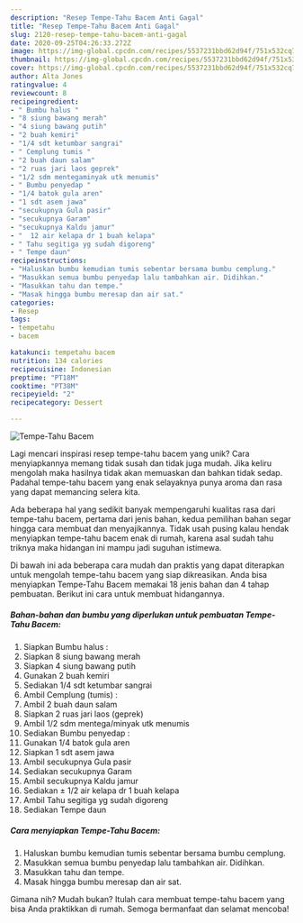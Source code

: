 ```yaml
---
description: "Resep Tempe-Tahu Bacem Anti Gagal"
title: "Resep Tempe-Tahu Bacem Anti Gagal"
slug: 2120-resep-tempe-tahu-bacem-anti-gagal
date: 2020-09-25T04:26:33.272Z
image: https://img-global.cpcdn.com/recipes/5537231bbd62d94f/751x532cq70/tempe-tahu-bacem-foto-resep-utama.jpg
thumbnail: https://img-global.cpcdn.com/recipes/5537231bbd62d94f/751x532cq70/tempe-tahu-bacem-foto-resep-utama.jpg
cover: https://img-global.cpcdn.com/recipes/5537231bbd62d94f/751x532cq70/tempe-tahu-bacem-foto-resep-utama.jpg
author: Alta Jones
ratingvalue: 4
reviewcount: 8
recipeingredient:
- " Bumbu halus "
- "8 siung bawang merah"
- "4 siung bawang putih"
- "2 buah kemiri"
- "1/4 sdt ketumbar sangrai"
- " Cemplung tumis "
- "2 buah daun salam"
- "2 ruas jari laos geprek"
- "1/2 sdm mentegaminyak utk menumis"
- " Bumbu penyedap "
- "1/4 batok gula aren"
- "1 sdt asem jawa"
- "secukupnya Gula pasir"
- "secukupnya Garam"
- "secukupnya Kaldu jamur"
- "  12 air kelapa dr 1 buah kelapa"
- " Tahu segitiga yg sudah digoreng"
- " Tempe daun"
recipeinstructions:
- "Haluskan bumbu kemudian tumis sebentar bersama bumbu cemplung."
- "Masukkan semua bumbu penyedap lalu tambahkan air. Didihkan."
- "Masukkan tahu dan tempe."
- "Masak hingga bumbu meresap dan air sat."
categories:
- Resep
tags:
- tempetahu
- bacem

katakunci: tempetahu bacem 
nutrition: 134 calories
recipecuisine: Indonesian
preptime: "PT18M"
cooktime: "PT38M"
recipeyield: "2"
recipecategory: Dessert

---
```



![Tempe-Tahu Bacem](https://img-global.cpcdn.com/recipes/5537231bbd62d94f/751x532cq70/tempe-tahu-bacem-foto-resep-utama.jpg)

Lagi mencari inspirasi resep tempe-tahu bacem yang unik? Cara menyiapkannya memang tidak susah dan tidak juga mudah. Jika keliru mengolah maka hasilnya tidak akan memuaskan dan bahkan tidak sedap. Padahal tempe-tahu bacem yang enak selayaknya punya aroma dan rasa yang dapat memancing selera kita.



Ada beberapa hal yang sedikit banyak mempengaruhi kualitas rasa dari tempe-tahu bacem, pertama dari jenis bahan, kedua pemilihan bahan segar hingga cara membuat dan menyajikannya. Tidak usah pusing kalau hendak menyiapkan tempe-tahu bacem enak di rumah, karena asal sudah tahu triknya maka hidangan ini mampu jadi suguhan istimewa.


Di bawah ini ada beberapa cara mudah dan praktis yang dapat diterapkan untuk mengolah tempe-tahu bacem yang siap dikreasikan. Anda bisa menyiapkan Tempe-Tahu Bacem memakai 18 jenis bahan dan 4 tahap pembuatan. Berikut ini cara untuk membuat hidangannya.

<!--inarticleads1-->

##### Bahan-bahan dan bumbu yang diperlukan untuk pembuatan Tempe-Tahu Bacem:

1. Siapkan  Bumbu halus :
1. Siapkan 8 siung bawang merah
1. Siapkan 4 siung bawang putih
1. Gunakan 2 buah kemiri
1. Sediakan 1/4 sdt ketumbar sangrai
1. Ambil  Cemplung (tumis) :
1. Ambil 2 buah daun salam
1. Siapkan 2 ruas jari laos (geprek)
1. Ambil 1/2 sdm mentega/minyak utk menumis
1. Sediakan  Bumbu penyedap :
1. Gunakan 1/4 batok gula aren
1. Siapkan 1 sdt asem jawa
1. Ambil secukupnya Gula pasir
1. Sediakan secukupnya Garam
1. Ambil secukupnya Kaldu jamur
1. Sediakan  ± 1/2 air kelapa dr 1 buah kelapa
1. Ambil  Tahu segitiga yg sudah digoreng
1. Sediakan  Tempe daun




<!--inarticleads2-->

##### Cara menyiapkan Tempe-Tahu Bacem:

1. Haluskan bumbu kemudian tumis sebentar bersama bumbu cemplung.
1. Masukkan semua bumbu penyedap lalu tambahkan air. Didihkan.
1. Masukkan tahu dan tempe.
1. Masak hingga bumbu meresap dan air sat.




Gimana nih? Mudah bukan? Itulah cara membuat tempe-tahu bacem yang bisa Anda praktikkan di rumah. Semoga bermanfaat dan selamat mencoba!
